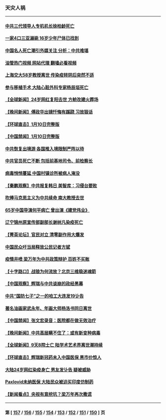 ### 天灾人祸
---
#### [中共三代领导人专机机长徐柏龄死亡](../../pages/ncid280/n13904491.md?01112045) 
#### [一家4口三亚溺毙 16岁少年尸体已找到](../../pages/ncid280/n13904537.md?01112045) 
#### [中国名人死亡潮引外媒关注 分析：中共难堪](../../pages/ncid280/n13904469.md?01112045) 
#### [油管热门视频 网站代理 翻墙必看视频](http://138.2.39.72:81/youtube.html?epic-marker?01112045)
#### [上海交大58岁教授离世 传染疫转阴后突然不适](../../pages/ncid280/n13904241.md?01112045) 
#### [参与移植手术 大陆心脏外科专家杨辰垣死亡](../../pages/ncid280/n13904178.md?01112045) 
#### [【全球新闻】24岁网红复阳去世 方舱改建火葬场](../../pages/ncid280/n13904317.md?01112045) 
#### [【晚间新闻】傅政华出镜忏悔有蹊跷 习放狠话](../../pages/ncid280/n13904369.md?01112045) 
#### [【环球直击】1月10日完整版](../../pages/ncid280/n13904057.md?01112045) 
#### [【中国禁闻】1月10日完整版](../../pages/ncid280/n13904072.md?01112045) 
#### [中共恢复出境游 各国推入境限制严阵以待](../../pages/ncid280/n13904250.md?01112045) 
#### [中共官员死亡不断 包括前基地司令、前检察长](../../pages/ncid280/n13904117.md?01112045) 
#### [病毒悄悄蔓延 中国村镇诊所被病人淹没](../../pages/ncid280/n13904009.md?01112045) 
#### [【秦鹏观察】中共报复韩日 美智库：习侵台要败](../../pages/ncid280/n13904080.md?01112045) 
#### [吹捧马克思主义为中共续命 南大教授去世](../../pages/ncid280/n13904006.md?01112045) 
#### [65岁中国导演何平病亡 曾出演《建党伟业》](../../pages/ncid280/n13904014.md?01112045) 
#### [辽宁锦州原宣传部副部长谢树凡染疫死亡](../../pages/ncid280/n13904044.md?01112045) 
#### [【菁英论坛】官民对立 清零副作用大爆发](../../pages/ncid280/n13903992.md?01112045) 
#### [中国民众吁当局释放公民记者方斌](../../pages/ncid280/n13903947.md?01112045) 
#### [疫情井喷 梁万年为中共政策辩护 百姓不买账](../../pages/ncid280/n13903176.md?01112045) 
#### [【十字路口】战狼为何流放？北京三维稳迷魂箭](../../pages/ncid280/n13903898.md?01112045) 
#### [【中国观察】辉瑞与中共谈崩的政经黑幕](../../pages/ncid280/n13903624.md?01112045) 
#### [中共“国防七子”之一的哈工大连发19讣告](../../pages/ncid280/n13903696.md?01112045) 
#### [著名油画家武永年、年画大师杨洛书同日离世](../../pages/ncid280/n13903652.md?01112045) 
#### [【中国禁闻】张文宏录音：医院都在做无效治疗](../../pages/ncid280/n13903370.md?01112045) 
#### [【晚间新闻】中共高层瞒不住了：或有新变种病毒](../../pages/ncid280/n13903723.md?01112045) 
#### [【全球新闻】9天8院士亡 陆学术艺术界离世潮持续](../../pages/ncid280/n13903724.md?01112045) 
#### [【环球直击】辉瑞新冠药未入中国医保 黑市价惊人](../../pages/ncid280/n13903364.md?01112045) 
#### [大陆24岁网红染疫身亡 男友发讣告 疑被威胁](../../pages/ncid280/n13903532.md?01112045) 
#### [Paxlovid未纳医保 大陆民众被迫买印度仿制药](../../pages/ncid280/n13903629.md?01112045) 
#### [【新闻看点】央视有意挖坑？梁万年再次撒谎](../../pages/ncid280/n13903400.md?01112045) 

---
#### 第 [ [157](./157.md?01112045) / [156](./156.md?01112045) / [155](./155.md?01112045) / [154](./154.md?01112045) / [153](./153.md?01112045) / [152](./152.md?01112045) / [151](./151.md?01112045) / [150](./150.md?01112045) ] 页
